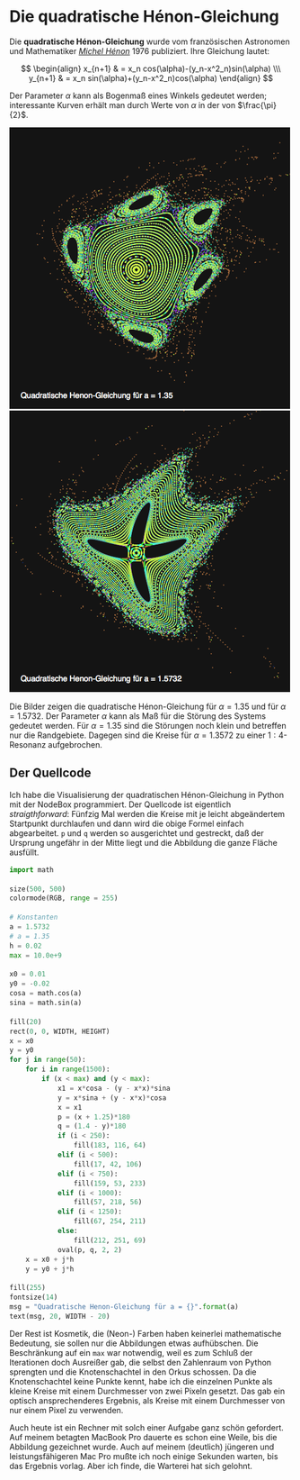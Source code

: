 # Die quadratische Hénon-Gleichung

Die **quadratische Hénon-Gleichung** wurde vom französischen Astronomen und Mathematiker *[Michel Hénon](https://de.wikipedia.org/wiki/Michel_H%C3%A9non)* 1976 publiziert. Ihre Gleichung lautet:

$$
\begin{align}
x_{n+1} & = x_n cos(\alpha)-(y_n-x^2_n)sin(\alpha) \\\
y_{n+1} & = x_n sin(\alpha)+(y_n-x^2_n)cos(\alpha)
\end{align}
$$

Der Parameter $\alpha$ kann als Bogenmaß eines Winkels gedeutet werden; interessante Kurven erhält man durch Werte von $\alpha$ in der von $\frac{\pi}{2}$.

![](images/henon135.png) ![](images/henon15732.png)

Die Bilder zeigen die quadratische Hénon-Gleichung für $\alpha = 1.35$ und für $\alpha = 1.5732$. Der Parameter $\alpha$ kann als Maß für die Störung des Systems gedeutet werden. Für $\alpha = 1.35$ sind die Störungen noch klein und betreffen nur die Randgebiete. Dagegen sind die Kreise für $\alpha = 1.3572$ zu einer $1:4$-Resonanz aufgebrochen.

## Der Quellcode

Ich habe die Visualisierung der quadratischen Hénon-Gleichung in Python mit der NodeBox programmiert. Der Quellcode ist eigentlich *straigthforward*: Fünfzig Mal werden die Kreise mit je leicht abgeändertem Startpunkt durchlaufen und dann wird die obige Formel einfach abgearbeitet. `p` und `q` werden so ausgerichtet und gestreckt, daß der Ursprung ungefähr in der Mitte liegt und die Abbildung die ganze Fläche ausfüllt.

~~~python
import math

size(500, 500)
colormode(RGB, range = 255)

# Konstanten
a = 1.5732
# a = 1.35
h = 0.02
max = 10.0e+9

x0 = 0.01
y0 = -0.02
cosa = math.cos(a)
sina = math.sin(a)

fill(20)
rect(0, 0, WIDTH, HEIGHT)
x = x0
y = y0
for j in range(50):
    for i in range(1500):
        if (x < max) and (y < max):
            x1 = x*cosa - (y - x*x)*sina
            y = x*sina + (y - x*x)*cosa
            x = x1
            p = (x + 1.25)*180
            q = (1.4 - y)*180
            if (i < 250):
                fill(183, 116, 64)
            elif (i < 500):
                fill(17, 42, 106)
            elif (i < 750):
                fill(159, 53, 233)
            elif (i < 1000):
                fill(57, 218, 56)
            elif (i < 1250):
                fill(67, 254, 211)
            else:
                fill(212, 251, 69)
            oval(p, q, 2, 2)
    x = x0 + j*h
    y = y0 + j*h

fill(255)
fontsize(14)
msg = "Quadratische Henon-Gleichung für a = {}".format(a)
text(msg, 20, WIDTH - 20)
~~~

Der Rest ist Kosmetik, die (Neon-) Farben haben keinerlei mathematische Bedeutung, sie sollen nur die Abbildungen etwas aufhübschen. Die Beschränkung auf ein `max` war notwendig, weil es zum Schluß der Iterationen doch Ausreißer gab, die selbst den Zahlenraum von Python sprengten und die Knotenschachtel in den Orkus schossen. Da die Knotenschachtel keine Punkte kennt, habe ich die einzelnen Punkte als kleine Kreise mit einem Durchmesser von zwei Pixeln gesetzt. Das gab ein optisch ansprechenderes Ergebnis, als Kreise mit einem Durchmesser von nur einem Pixel zu verwenden.

Auch heute ist ein Rechner mit solch einer Aufgabe ganz schön gefordert. Auf meinem betagten MacBook Pro dauerte es schon eine Weile, bis die Abbildung gezeichnet wurde. Auch auf meinem (deutlich) jüngeren und leistungsfähigeren Mac Pro mußte ich noch einige Sekunden warten, bis das Ergebnis vorlag. Aber ich finde, die Warterei hat sich gelohnt.